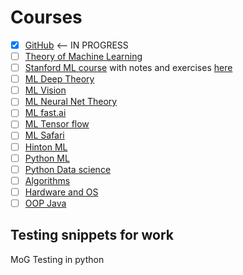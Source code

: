 # Courses

- [x] [GitHub](https://www.coursera.org/learn/version-control-with-git) <-- IN PROGRESS
- [ ] [Theory of Machine Learning](https://www.youtube.com/watch?v=mbyG85GZ0PI&list=PLnIDYuXHkit4LcWjDe0EwlE57WiGlBs08)
- [ ] [Stanford ML course](https://www.youtube.com/watch?v=vT1JzLTH4G4&list=PL3FW7Lu3i5JvHM8ljYj-zLfQRF3EO8sYv) with notes and exercises [here](http://cs231n.stanford.edu/syllabus.html)
- [ ] [ML Deep Theory](https://www.youtube.com/watch?v=mbyG85GZ0PI&list=PLnIDYuXHkit4LcWjDe0EwlE57WiGlBs08)
- [ ] [ML Vision](https://www.youtube.com/watch?v=vT1JzLTH4G4)
- [ ] [ML Neural Net Theory](https://www.youtube.com/watch?v=vT1JzLTH4G4)
- [ ] [ML fast.ai](fast.ai)
- [ ] [ML Tensor flow](https://www.kadenze.com/courses/creative-applications-of-deep-learning-with-tensorflow/info) 
- [ ] [ML Safari](https://www.safaribooksonline.com/api/v1/dashboard/continue/9780134770826/)
- [ ] [Hinton ML](https://www.coursera.org/learn/neural-networks)
- [ ] [Python ML](https://www.udemy.com/python-for-data-science-and-machine-learning-bootcamp/)
- [ ] [Python Data science](https://www.coursera.org/learn/python-data-analysis)
- [ ] [Algorithms](https://www.coursera.org/learn/algorithms-part1)
- [ ] [Hardware and OS](https://www.coursera.org/learn/embedded-operating-system)
- [ ] [OOP Java](https://www.coursera.org/learn/object-oriented-java)

## Testing snippets for work
MoG Testing in python
